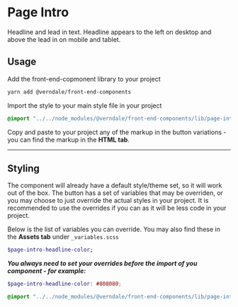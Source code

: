 # Page Intro
Headline and lead in text. Headline appears to the left on desktop and above the lead in on mobile and tablet.

## Usage
Add the front-end-copmonent library to your project
```bash
yarn add @verndale/front-end-components
```

Import the style to your main style file in your project
```scss
@import "../../node_modules/@verndale/front-end-components/lib/page-intro/styles";
```

Copy and paste to your project any of the markup in the button variations - you can find the markup in the **HTML tab**.

_________

## Styling
The component will already have a default style/theme set, so it will work out of the box.
The button has a set of variables that may be overriden, or you may choose to just override the actual styles in your project.
It is recommended to use the overrides if you can as it will be less code in your project.

Below is the list of variables you can override. You may also find these in the **Assets tab** under `_variables.scss`
```scss
$page-intro-headline-color;

```

***You always need to set your overrides before the import of you component - for example:***
```scss
$page-intro-headline-color: #808080;

@import "../../node_modules/@verndale/front-end-components/lib/page-intro/styles";
```

